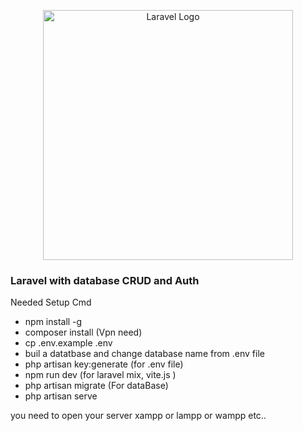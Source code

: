 <p align="center"><a href="https://laravel.com" target="_blank"><img src="https://raw.githubusercontent.com/laravel/art/master/logo-lockup/5%20SVG/2%20CMYK/1%20Full%20Color/laravel-logolockup-cmyk-red.svg" width="400" alt="Laravel Logo"></a></p>

<h3>Laravel with database CRUD and Auth </h3>

<p>Needed Setup Cmd</p>
<ul>
    <li>npm install -g</li>
    <li>composer install (Vpn need)</li>
    <li>cp .env.example .env</li>
    <li>buil a datatbase and change database name from .env file</li>
    <li>php artisan key:generate (for .env file)</li>
    <li>npm run dev  (for laravel mix, vite.js )</li>
    <li>php artisan migrate  (For dataBase)</li>
    <li>php artisan serve  </li>
</ul>
<p>you need to open your server xampp or lampp or wampp etc..</p>

